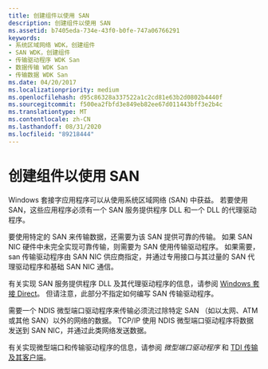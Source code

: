 ```yaml
---
title: 创建组件以使用 SAN
description: 创建组件以使用 SAN
ms.assetid: b7405eda-734e-43f0-b0fe-747a06766291
keywords:
- 系统区域网络 WDK，创建组件
- SAN WDK，创建组件
- 传输驱动程序 WDK San
- 数据传输 WDK San
- 传输数据 WDK San
ms.date: 04/20/2017
ms.localizationpriority: medium
ms.openlocfilehash: d95c86328a337522a1c2cd81e63b2d0802b4440f
ms.sourcegitcommit: f500ea2fbfd3e849eb82ee67d011443bff3e2b4c
ms.translationtype: MT
ms.contentlocale: zh-CN
ms.lasthandoff: 08/31/2020
ms.locfileid: "89218444"
---
```

# <a name="creating-components-for-using-a-san"></a>创建组件以使用 SAN





Windows 套接字应用程序可以从使用系统区域网络 (SAN) 中获益。 若要使用 SAN，这些应用程序必须有一个 SAN 服务提供程序 DLL 和一个 DLL 的代理驱动程序。

要使用特定的 SAN 来传输数据，还需要为该 SAN 提供可靠的传输。 如果 SAN NIC 硬件中未完全实现可靠传输，则需要为 SAN 使用传输驱动程序。 如果需要，san 传输驱动程序由 SAN NIC 供应商指定，并通过专用接口与其过量的 SAN 代理驱动程序和基础 SAN NIC 通信。

有关实现 SAN 服务提供程序 DLL 及其代理驱动程序的信息，请参阅 [Windows 套接 Direct](windows-sockets-direct.md)。 但请注意，此部分不指定如何编写 SAN 传输驱动程序。

需要一个 NDIS 微型端口驱动程序来传输必须流过除特定 SAN （如以太网、ATM 或其他 SAN）以外的网络的数据。 TCP/IP 使用 NDIS 微型端口驱动程序将数据发送到 SAN NIC，并通过此类网络发送数据。

有关实现微型端口和传输驱动程序的信息，请参阅 *微型端口驱动程序* 和 [TDI 传输及其客户端](/previous-versions/windows/hardware/network/ff565587(v=vs.85))。

 

